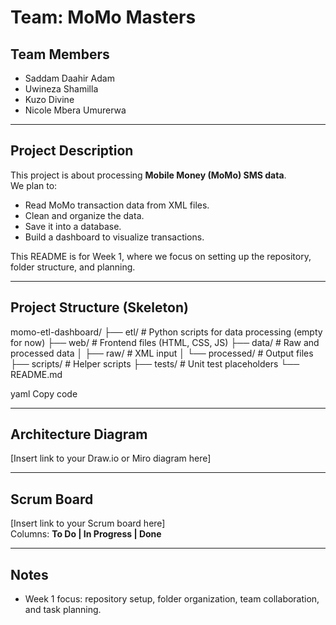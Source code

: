 # Team: MoMo Masters

## Team Members
- Saddam Daahir Adam
- Uwineza Shamilla
- Kuzo Divine
- Nicole Mbera Umurerwa

---

## Project Description
This project is about processing **Mobile Money (MoMo) SMS data**.  
We plan to:
- Read MoMo transaction data from XML files.
- Clean and organize the data.
- Save it into a database.
- Build a dashboard to visualize transactions.

This README is for Week 1, where we focus on setting up the repository, folder structure, and planning.

---

## Project Structure (Skeleton)
momo-etl-dashboard/
├── etl/ # Python scripts for data processing (empty for now)
├── web/ # Frontend files (HTML, CSS, JS)
├── data/ # Raw and processed data
│ ├── raw/ # XML input
│ └── processed/ # Output files
├── scripts/ # Helper scripts
├── tests/ # Unit test placeholders
└── README.md

yaml
Copy code

---

## Architecture Diagram
[Insert link to your Draw.io or Miro diagram here]

---

## Scrum Board
[Insert link to your Scrum board here]  
Columns: **To Do | In Progress | Done**  

---

## Notes
- Week 1 focus: repository setup, folder organization, team collaboration, and task planning.